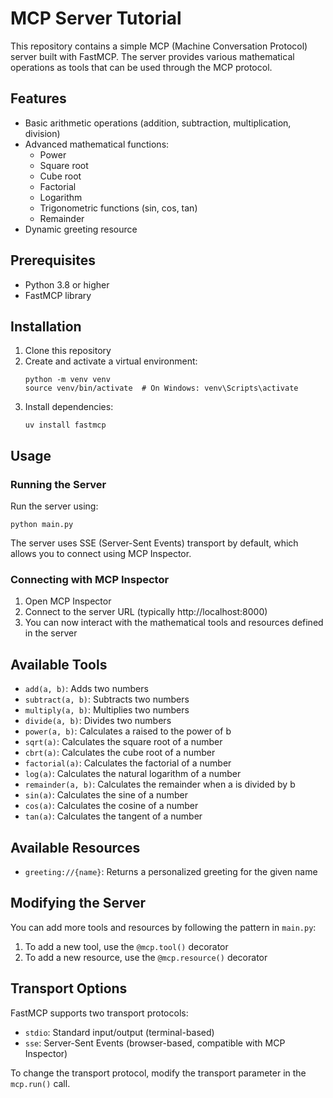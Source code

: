 # MCP Server Tutorial

This repository contains a simple MCP (Machine Conversation Protocol) server built with FastMCP. The server provides various mathematical operations as tools that can be used through the MCP protocol.

## Features

- Basic arithmetic operations (addition, subtraction, multiplication, division)
- Advanced mathematical functions:
  - Power
  - Square root
  - Cube root
  - Factorial
  - Logarithm
  - Trigonometric functions (sin, cos, tan)
  - Remainder
- Dynamic greeting resource

## Prerequisites

- Python 3.8 or higher
- FastMCP library

## Installation

1. Clone this repository
2. Create and activate a virtual environment:
   ```
   python -m venv venv
   source venv/bin/activate  # On Windows: venv\Scripts\activate
   ```
3. Install dependencies:
   ```
   uv install fastmcp
   ```

## Usage

### Running the Server

Run the server using:

```
python main.py
```

The server uses SSE (Server-Sent Events) transport by default, which allows you to connect using MCP Inspector.

### Connecting with MCP Inspector

1. Open MCP Inspector
2. Connect to the server URL (typically http://localhost:8000)
3. You can now interact with the mathematical tools and resources defined in the server

## Available Tools

- `add(a, b)`: Adds two numbers
- `subtract(a, b)`: Subtracts two numbers
- `multiply(a, b)`: Multiplies two numbers
- `divide(a, b)`: Divides two numbers
- `power(a, b)`: Calculates a raised to the power of b
- `sqrt(a)`: Calculates the square root of a number
- `cbrt(a)`: Calculates the cube root of a number
- `factorial(a)`: Calculates the factorial of a number
- `log(a)`: Calculates the natural logarithm of a number
- `remainder(a, b)`: Calculates the remainder when a is divided by b
- `sin(a)`: Calculates the sine of a number
- `cos(a)`: Calculates the cosine of a number
- `tan(a)`: Calculates the tangent of a number

## Available Resources

- `greeting://{name}`: Returns a personalized greeting for the given name

## Modifying the Server

You can add more tools and resources by following the pattern in `main.py`:

1. To add a new tool, use the `@mcp.tool()` decorator
2. To add a new resource, use the `@mcp.resource()` decorator

## Transport Options

FastMCP supports two transport protocols:
- `stdio`: Standard input/output (terminal-based)
- `sse`: Server-Sent Events (browser-based, compatible with MCP Inspector)

To change the transport protocol, modify the transport parameter in the `mcp.run()` call.
